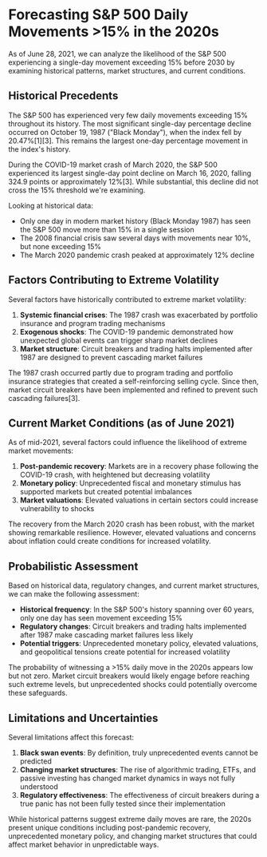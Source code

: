 # Forecasting S&P 500 Daily Movements >15% in the 2020s

As of June 28, 2021, we can analyze the likelihood of the S&P 500 experiencing a single-day movement exceeding 15% before 2030 by examining historical patterns, market structures, and current conditions.

## Historical Precedents

The S&P 500 has experienced very few daily movements exceeding 15% throughout its history. The most significant single-day percentage decline occurred on October 19, 1987 ("Black Monday"), when the index fell by 20.47%[1][3]. This remains the largest one-day percentage movement in the index's history.

During the COVID-19 market crash of March 2020, the S&P 500 experienced its largest single-day point decline on March 16, 2020, falling 324.9 points or approximately 12%[3]. While substantial, this decline did not cross the 15% threshold we're examining.

Looking at historical data:
- Only one day in modern market history (Black Monday 1987) has seen the S&P 500 move more than 15% in a single session
- The 2008 financial crisis saw several days with movements near 10%, but none exceeding 15%
- The March 2020 pandemic crash peaked at approximately 12% decline

## Factors Contributing to Extreme Volatility

Several factors have historically contributed to extreme market volatility:

1. **Systemic financial crises**: The 1987 crash was exacerbated by portfolio insurance and program trading mechanisms
2. **Exogenous shocks**: The COVID-19 pandemic demonstrated how unexpected global events can trigger sharp market declines
3. **Market structure**: Circuit breakers and trading halts implemented after 1987 are designed to prevent cascading market failures

The 1987 crash occurred partly due to program trading and portfolio insurance strategies that created a self-reinforcing selling cycle. Since then, market circuit breakers have been implemented and refined to prevent such cascading failures[3].

## Current Market Conditions (as of June 2021)

As of mid-2021, several factors could influence the likelihood of extreme market movements:

1. **Post-pandemic recovery**: Markets are in a recovery phase following the COVID-19 crash, with heightened but decreasing volatility
2. **Monetary policy**: Unprecedented fiscal and monetary stimulus has supported markets but created potential imbalances
3. **Market valuations**: Elevated valuations in certain sectors could increase vulnerability to shocks

The recovery from the March 2020 crash has been robust, with the market showing remarkable resilience. However, elevated valuations and concerns about inflation could create conditions for increased volatility.

## Probabilistic Assessment

Based on historical data, regulatory changes, and current market structures, we can make the following assessment:

- **Historical frequency**: In the S&P 500's history spanning over 60 years, only one day has seen movement exceeding 15%
- **Regulatory changes**: Circuit breakers and trading halts implemented after 1987 make cascading market failures less likely
- **Potential triggers**: Unprecedented monetary policy, elevated valuations, and geopolitical tensions create potential for increased volatility

The probability of witnessing a >15% daily move in the 2020s appears low but not zero. Market circuit breakers would likely engage before reaching such extreme levels, but unprecedented shocks could potentially overcome these safeguards.

## Limitations and Uncertainties

Several limitations affect this forecast:

1. **Black swan events**: By definition, truly unprecedented events cannot be predicted
2. **Changing market structures**: The rise of algorithmic trading, ETFs, and passive investing has changed market dynamics in ways not fully understood
3. **Regulatory effectiveness**: The effectiveness of circuit breakers during a true panic has not been fully tested since their implementation

While historical patterns suggest extreme daily moves are rare, the 2020s present unique conditions including post-pandemic recovery, unprecedented monetary policy, and changing market structures that could affect market behavior in unpredictable ways.